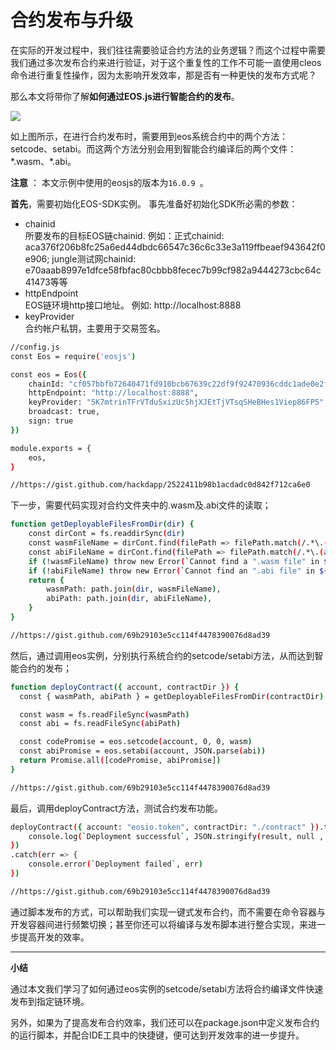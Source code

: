 # 合约发布与升级

在实际的开发过程中，我们往往需要验证合约方法的业务逻辑？而这个过程中需要我们通过多次发布合约来进行验证，对于这个重复性的工作不可能一直使用cleos命令进行重复性操作，因为太影响开发效率，那是否有一种更快的发布方式呢？

那么本文将带你了解**如何通过EOS.js进行智能合约的发布**。

![](http://cdn.hackdapp.com/2019-03-12-083806.jpg)

如上图所示，在进行合约发布时，需要用到eos系统合约中的两个方法：setcode、setabi。而这两个方法分别会用到智能合约编译后的两个文件： \*.wasm、\*.abi。

**注意** ： 本文示例中使用的eosjs的版本为`16.0.9 `。

**首先**，需要初始化EOS-SDK实例。 事先准备好初始化SDK所必需的参数：
- chainid  
	所要发布的目标EOS链chainid. 例如：正式chainid: aca376f206b8fc25a6ed44dbdc66547c36c6c33e3a119ffbeaef943642f0e906; jungle测试网chainid: e70aaab8997e1dfce58fbfac80cbbb8fecec7b99cf982a9444273cbc64c41473等等
- httpEndpoint  
	EOS链环境http接口地址。 例如: http://localhost:8888
- keyProvider  
	合约帐户私钥，主要用于交易签名。


```bash
//config.js
const Eos = require('eosjs')

const eos = Eos({
    chainId: "cf057bbfb72640471fd910bcb67639c22df9f92470936cddc1ade0e2f2e7dc4f",
    httpEndpoint: "http://localhost:8888",
    keyProvider: "5K7mtrinTFrVTduSxizUc5hjXJEtTjVTsqSHeBHes1Viep86FP5",
    broadcast: true,
    sign: true
})

module.exports = {
    eos,
}

//https://gist.github.com/hackdapp/2522411b98b1acdadc0d842f712ca6e0

```
下一步，需要代码实现对合约文件夹中的.wasm及.abi文件的读取；

```bash
function getDeployableFilesFromDir(dir) {
    const dirCont = fs.readdirSync(dir)
    const wasmFileName = dirCont.find(filePath => filePath.match(/.*\.(wasm)$/gi))
    const abiFileName = dirCont.find(filePath => filePath.match(/.*\.(abi)$/gi))
    if (!wasmFileName) throw new Error(`Cannot find a ".wasm file" in ${dir}`)
    if (!abiFileName) throw new Error(`Cannot find an ".abi file" in ${dir}`)
    return {
        wasmPath: path.join(dir, wasmFileName),
        abiPath: path.join(dir, abiFileName),
    }
}

//https://gist.github.com/69b29103e5cc114f4478390076d8ad39
```

然后，通过调用eos实例，分别执行系统合约的setcode/setabi方法，从而达到智能合约的发布；

```bash
function deployContract({ account, contractDir }) {
  const { wasmPath, abiPath } = getDeployableFilesFromDir(contractDir)

  const wasm = fs.readFileSync(wasmPath)
  const abi = fs.readFileSync(abiPath)

  const codePromise = eos.setcode(account, 0, 0, wasm)
  const abiPromise = eos.setabi(account, JSON.parse(abi))
  return Promise.all([codePromise, abiPromise])
}

//https://gist.github.com/69b29103e5cc114f4478390076d8ad39
```

最后，调用deployContract方法，测试合约发布功能。

```bash
deployContract({ account: "eosio.token", contractDir: "./contract" }).then((result) => {
    console.log(`Deployment successful`, JSON.stringify(result, null , 4))
})
.catch(err => {
    console.error(`Deployment failed`, err)
})

//https://gist.github.com/69b29103e5cc114f4478390076d8ad39
```


通过脚本发布的方式，可以帮助我们实现一键式发布合约，而不需要在命令容器与开发容器间进行频繁切换；甚至你还可以将编译与发布脚本进行整合实现，来进一步提高开发的效率。

----

**小结**

通过本文我们学习了如何通过eos实例的setcode/setabi方法将合约编译文件快速发布到指定链环境。

另外，如果为了提高发布合约效率，我们还可以在package.json中定义发布合约的运行脚本，并配合IDE工具中的快捷键，便可达到开发效率的进一步提升。
